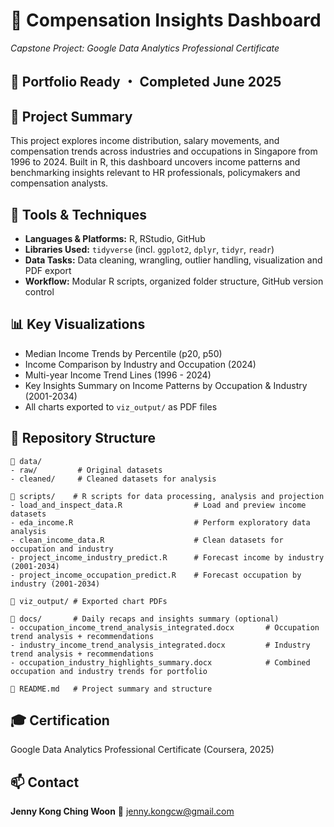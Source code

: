 # 💼 Compensation Insights Dashboard
*Capstone Project: Google Data Analytics Professional Certificate*

## 🧩 Portfolio Ready ・ Completed June 2025

## 📌 Project Summary
This project explores income distribution, salary movements, and compensation trends across industries and occupations in Singapore from  1996 to 2024. Built in R, this dashboard uncovers income patterns and benchmarking insights relevant to HR professionals, policymakers and compensation analysts.

## 🧰 Tools & Techniques 
- **Languages & Platforms:** R, RStudio, GitHub
- **Libraries Used:** `tidyverse` (incl. `ggplot2`, `dplyr`, `tidyr`, `readr`)
- **Data Tasks:** Data cleaning, wrangling, outlier handling, visualization and PDF export
- **Workflow:** Modular R scripts,  organized folder structure, GitHub version control

## 📊 Key Visualizations
- Median Income Trends by Percentile (p20, p50)
- Income Comparison by Industry and Occupation (2024)
- Multi-year Income Trend Lines (1996 - 2024)
- Key Insights Summary on Income Patterns by Occupation & Industry (2001-2034)
- All charts exported to `viz_output/` as PDF files

## 📁 Repository Structure

```
📁 data/
- raw/         # Original datasets
- cleaned/     # Cleaned datasets for analysis

📁 scripts/    # R scripts for data processing, analysis and projection
- load_and_inspect_data.R                # Load and preview income datasets
- eda_income.R                           # Perform exploratory data analysis
- clean_income_data.R                    # Clean datasets for occupation and industry
- project_income_industry_predict.R      # Forecast income by industry (2001-2034)
- project_income_occupation_predict.R    # Forecast occupation by industry (2001-2034)

📁 viz_output/ # Exported chart PDFs

📁 docs/       # Daily recaps and insights summary (optional)
- occupation_income_trend_analysis_integrated.docx       # Occupation trend analysis + recommendations
- industry_income_trend_analysis_integrated.docx         # Industry trend analysis + recommendations
- occupation_industry_highlights_summary.docx            # Combined occupation and industry trends for portfolio

📄 README.md   # Project summary and structure
```

## 🎓 Certification
Google Data Analytics Professional Certificate (Coursera, 2025)

## 📫 Contact
**Jenny Kong Ching Woon**
📧 jenny.kongcw@gmail.com

